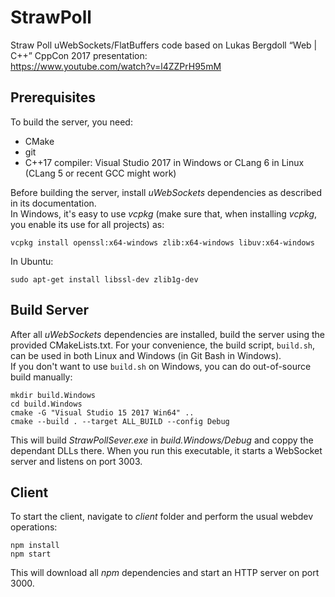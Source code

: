 # StrawPoll

Straw Poll uWebSockets/FlatBuffers code based on Lukas Bergdoll “Web | C++” CppCon 2017 presentation:  
https://www.youtube.com/watch?v=l4ZZPrH95mM  
  
## Prerequisites

To build the server, you need:  
* CMake
* git
* C++17 compiler: Visual Studio 2017 in Windows or CLang 6 in Linux (CLang 5 or recent GCC might work)  

Before building the server, install _uWebSockets_ dependencies as described in its documentation.  
In Windows, it's easy to use _vcpkg_ (make sure that, when installing _vcpkg_, you enable its use for all projects) as:  
```shell
vcpkg install openssl:x64-windows zlib:x64-windows libuv:x64-windows
```  
    
In Ubuntu:  
```shell
sudo apt-get install libssl-dev zlib1g-dev
```

## Build Server

After all _uWebSockets_ dependencies are installed, build the server using the provided CMakeLists.txt. For your convenience, the build script, `build.sh`, can be used in both Linux and Windows (in Git Bash in Windows).  
If you don't want to use `build.sh` on Windows, you can do out-of-source build manually:  
```shell
mkdir build.Windows
cd build.Windows
cmake -G "Visual Studio 15 2017 Win64" ..
cmake --build . --target ALL_BUILD --config Debug
```
This will build _StrawPollSever.exe_ in _build.Windows/Debug_ and coppy the dependant DLLs there. When you run this executable, it starts a WebSocket server and listens on port 3003.  

## Client
  
To start the client, navigate to _client_ folder and perform the usual webdev operations:  
```shell
npm install
npm start
```
This will download all _npm_ dependencies and start an HTTP server on port 3000. 
